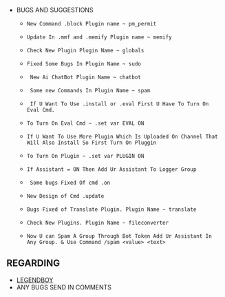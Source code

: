
- BUGS AND SUGGESTIONS 
    - `New Command .block Plugin name ~ pm_permit`

    - `Update In .mmf and .memify Plugin name ~ memify `
           
    - `Check New Plugin Plugin Name ~ globals`
  
    - `Fixed Some Bugs In Plugin Name ~ sudo`

    - ` New Ai ChatBot Plugin Name ~ chatbot`
 
    - ` Some new Commands In Plugin Name ~ spam`

    - ` If U Want To Use .install or .eval First U Have To Turn On Eval Cmd.`

    - `To Turn On Eval Cmd ~ .set var EVAL ON`

    - `If U Want To Use More Plugin Which Is Uploaded On Channel That Will Also Install So First Turn On Pluggin`

    - `To Turn On Plugin ~ .set var PLUGIN ON`

    - ` If Assistant = ON Then Add Ur Assistant To Logger Group `

    - ` Some bugs Fixed Of cmd .on`
    
    - `New Design of Cmd .update `

    - `Bugs Fixed of Translate Plugin. Plugin Name ~ translate`

    - `Check New Plugins. Plugin Name ~ fileconverter`
    
    - `Now U can Spam A Group Through Bot Token Add Ur Assistant In Any Group. & Use Command /spam <value> <text>`

## REGARDING


- [LEGENDBOY](http://t.me/The_LegendBoy)
- ANY BUGS SEND IN COMMENTS

</details>
